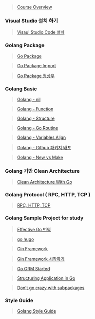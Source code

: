 > [Course Overview](https://tutorialedge.net/courses/go-rest-api-course/01-course-overview/)

### Visual Studio 설치 하기 

> [Visaul Studio Code 설치](https://mapled.tistory.com/entry/%EC%B4%88%EB%B3%B4%EB%8F%84-%EC%89%BD%EA%B2%8C-%ED%95%98%EB%8A%94-Visual-Studio-Code%EC%97%90%EC%84%9C-Go-%EC%8B%A4%ED%96%89%ED%95%98%EA%B8%B0)

### Golang Package

> [Go Package](https://www.digitalocean.com/community/tutorials/importing-packages-in-go)

> [Go Package Import](https://go.dev/doc/code)

> [Go Package 정상우](https://pronist.dev/86)

### Golang Basic 

> [Golang - nil](https://2kindsofcs.tistory.com/3)

> [Golang - Function](https://go.dev/tour/basics/9)  

> [Golang - Structure](https://dev-yakuza.posstree.com/ko/golang/struct/)  

> [Golang - Go Routine](https://dev-yakuza.posstree.com/ko/golang/goroutine/)  

> [Golang - Variables Align](https://velog.io/@unani92/Golang-%EB%B3%80%EC%88%98-%ED%95%A8%EC%88%98-%EC%84%A0%EC%96%B8%ED%95%A0%EB%8B%B9)

> [Golang - Github 패키지 배포](https://pink1016.tistory.com/85)  

> [Golang - New vs Make](https://pronist.dev/102)

### Golang 기반 Clean Architecture

> [Clean Architecture With Go](https://www.joinc.co.kr/w/man/12/golang/robust)

### Golang Protocol ( RPC, HTTP, TCP )

> [RPC, HTTP, TCP](https://judo0179.tistory.com/92)  

### Golang Sample Project for study

> [Effective Go 번역](https://github.com/golangkorea/effective-go/blob/master/SUMMARY.md)

> [go hugo](https://github.com/gohugoio/hugo)  

> [Gin Framework](https://gin-gonic.com/docs/)      
  
> [Gin Framework 시작하기](https://dev-yakuza.posstree.com/ko/golang/gin/start/)    

> [Go ORM Started](https://gorm.io/index.html)     

> [Structuring Application in Go](https://medium.com/@benbjohnson/structuring-applications-in-go-3b04be4ff091)

> [Don’t go crazy with subpackages](https://github.com/boltdb/bolt)

### Style Guide 

> [Golang Style Guide](https://github.com/TangoEnSkai/uber-go-style-guide-kr)  
